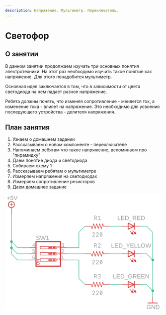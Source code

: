 ```yaml
---
description: Напряжение. Мультиметр. Переключатель.
---
```


# Светофор

## О занятии

В данном занятии продолжаем изучать три основных понятия электротехники. На этот раз необходимо изучить такое понятие как напряжение. Для этого понадобится мультиметр.

Основная идея заключается  в том, что в зависимости от цвета светодиода на нем падает разное напряжение. 

Ребята должны понять, что изменяя сопротивление - меняется ток, а изменение тока - влияет на напряжение. Это необходимо для усвоения последующего устройства - делителя напряжения.

## План занятия

1. Узнаем о домашнем задании
2. Рассказываем о новом компоненте - переключателе
3. Напоминаем ребятам что такое напряжение, вспоминаем про "пирамидку"
4. Даем понятие диода и светодиода
5. Собираем схему 1
6. Рассказываем ребятам о мультиметре
7. Измеряем напряжения на светодиодах
8. Измеряем сопротивление резисторов
9. Даем домашнее задание

![](../.gitbook/assets/traffic_light_schematic.png)

